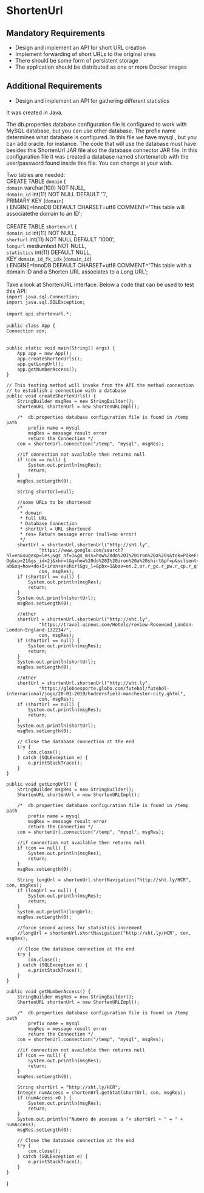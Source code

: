 # ShortenUrl
## Mandatory Requirements
- Design and implement an API for short URL creation
- Implement forwarding of short URLs to the original ones
- There should be some form of persistent storage
- The application should be distributed as one or more Docker images
## Additional Requirements
- Design and implement an API for gathering different statistics

It was created in Java.

The db.properties database configuration file is configured to work with MySQL database, but you can use other database.
The prefix name determines what database is configured. In this file we have mysql., but you can add oracle. for instance. The code that will use the database must have besides this ShortenUrl JAR file also the database connector JAR file.
In this configuration file it was created a database named shortenurldb with the user/password found inside this file. You can change at your wish.

Two tables are needed:<br>
CREATE TABLE `domain` (<br>
  `domain` varchar(100) NOT NULL,<br>
  `domain_id` int(11) NOT NULL DEFAULT '1',<br>
  PRIMARY KEY (`domain`)<br>
) ENGINE=InnoDB DEFAULT CHARSET=utf8 COMMENT='This table will associatethe domain to an ID';<br>
<br>
CREATE TABLE `shortenurl` (<br>
  `domain_id` int(11) NOT NULL,<br>
  `shorturl` int(11) NOT NULL DEFAULT '1000',<br>
  `longurl` mediumtext NOT NULL,<br>
  `statistics` int(11) DEFAULT NULL,<br>
  KEY `domain_id_fk_idx` (`domain_id`)<br>
) ENGINE=InnoDB DEFAULT CHARSET=utf8 COMMENT='This table with a domain ID and a Shorten URL associates to a Long URL';<br>
<br>
Take a look at ShortenURL interface.
Below a code that can be used to test this API:
<br>
`import java.sql.Connection;`<br>
`import java.sql.SQLException;`<br>
<br>
`import api.shortenurl.*;`<br>
<br>
`public class App {`<br>
	`Connection con;`<br><br>

	public static void main(String[] args) {
		App app = new App();
		app.createShortenUrls();
		app.getLongUrl();
		app.getNumberAccess();
	}

	// This testing method will invoke from the API the method connection
	// to establish a connection with a database
	public void createShortenUrls() {
		StringBuilder msgRes = new StringBuilder();
		ShortenURL shortenUrl = new ShortenURLImpl();
		
		/*	db.properties database configuration file is found in /temp path
			prefix name = mysql
			msgRes = message result error
			return the Connection */
		con = shortenUrl.connection("/temp", "mysql", msgRes);
		
		//if connection not available then returns null
		if (con == null) {
			System.out.println(msgRes);
			return;
		}
		msgRes.setLength(0);
		
		String shortUrl=null;
		
		//some URLs to be shortened		
		/*
		 * domain
		 * full URL
		 * Database Connection
		 * shortUrl = URL shortened
		 * res= Return message error (null=no error) 
		 */
		shortUrl = shortenUrl.shortenUrl("http://sht.ly",
				"https://www.google.com/search?hl=en&sugexp=les;&gs_nf=1&gs_mss=how%20do%20I%20iron%20a%20s&tok=POkeFnEdGVTAw_InGMW-Og&cp=21&gs_id=2j&xhr=t&q=how%20do%20I%20iron%20a%20shirt&pf=p&sclient=psy-ab&oq=how+do+I+iron+a+shirt&gs_l=&pbx=1&bav=on.2,or.r_gc.r_pw.r_cp.r_qf.&biw=1600&bih=775&cad=h\r\n",
				con, msgRes);		
		if (shortUrl == null) {
			System.out.println(msgRes);
			return;
		}
		System.out.println(shortUrl);
		msgRes.setLength(0);
		
		//other
		shortUrl = shortenUrl.shortenUrl("http://sht.ly",
				"https://travel.usnews.com/Hotels/review-Rosewood_London-London-England-132234/",
				con, msgRes);
		if (shortUrl == null) {
			System.out.println(msgRes);
			return;
		}
		System.out.println(shortUrl);
		msgRes.setLength(0);
		
		//other
		shortUrl = shortenUrl.shortenUrl("http://sht.ly",
				"https://globoesporte.globo.com/futebol/futebol-internacional/jogo/20-01-2019/huddersfield-manchester-city.ghtml",
				con, msgRes);
		if (shortUrl == null) {
			System.out.println(msgRes);
			return;
		}
		System.out.println(shortUrl);
		msgRes.setLength(0);
		
		// Close the database connection at the end
		try {
			con.close();
		} catch (SQLException e) {
			e.printStackTrace();
		}
	}
	
	public void getLongUrl() {
		StringBuilder msgRes = new StringBuilder();
		ShortenURL shortenUrl = new ShortenURLImpl();
		
		/*	db.properties database configuration file is found in /temp path
			prefix name = mysql
			msgRes = message result error
			return the Connection */
		con = shortenUrl.connection("/temp", "mysql", msgRes);
		
		//if connection not available then returns null
		if (con == null) {
			System.out.println(msgRes);
			return;
		}
		msgRes.setLength(0);
		
		String longUrl = shortenUrl.shortNavigation("http://sht.ly/HCR", con, msgRes);
		if (longUrl == null) {
			System.out.println(msgRes);
			return;
		}
		System.out.println(longUrl);
		msgRes.setLength(0);
		
		//force second access for statistics increment
		//longUrl = shortenUrl.shortNavigation("http://sht.ly/HCR", con, msgRes);
		
		// Close the database connection at the end
		try {
			con.close();
		} catch (SQLException e) {
			e.printStackTrace();
		}
	}
	
	public void getNumberAccess() {
		StringBuilder msgRes = new StringBuilder();
		ShortenURL shortenUrl = new ShortenURLImpl();
		
		/*	db.properties database configuration file is found in /temp path
			prefix name = mysql
			msgRes = message result error
			return the Connection */
		con = shortenUrl.connection("/temp", "mysql", msgRes);
		
		//if connection not available then returns null
		if (con == null) {
			System.out.println(msgRes);
			return;
		}
		msgRes.setLength(0);
		
		String shortUrl = "http://sht.ly/HCR";
		Integer numAccess = shortenUrl.getStat(shortUrl, con, msgRes);
		if (numAccess <0 ) {
			System.out.println(msgRes);
			return;
		}
		System.out.println("Numero de acessos a "+ shortUrl + " = " + numAccess);
		msgRes.setLength(0);
		
		// Close the database connection at the end
		try {
			con.close();
		} catch (SQLException e) {
			e.printStackTrace();
		}
	}
}
